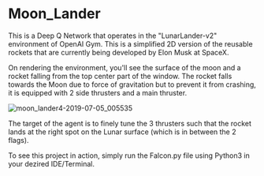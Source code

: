 # Moon_Lander

This is a Deep Q Network that operates in the "LunarLander-v2" environment of OpenAI Gym. This is a simplified 2D version of the reusable rockets that are currently being developed by Elon Musk at SpaceX. 

On rendering the environment, you'll see the surface of the moon and a rocket falling from the top center part of the window. The rocket falls towards the Moon due to force of gravitation but to prevent it from crashing, it is equipped with 2 side thrusters and a main thruster. 


![moon_lander4-2019-07-05_005535](https://user-images.githubusercontent.com/36446402/60685587-7c222500-9ec1-11e9-87dd-51ff05b760c9.gif)


The target of the agent is to finely tune the 3 thrusters such that the rocket lands at the right spot on the Lunar surface (which is in between the 2 flags). 

To see this project in action, simply run the Falcon.py file using Python3 in your dezired IDE/Terminal.
